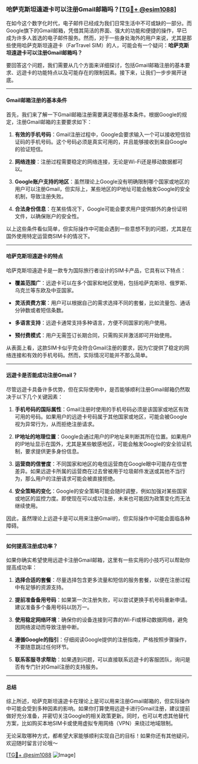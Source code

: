 ### 哈萨克斯坦遠遊卡可以注册Gmail邮箱吗？[[TG💪+ @esim1088](https://t.me/s/esim1088)]

在如今这个数字化时代，电子邮件已经成为我们日常生活中不可或缺的一部分。而Google旗下的Gmail邮箱，凭借其简洁的界面、强大的功能和便捷的操作，早已成为许多人首选的电子邮件服务。然而，对于一些身处海外的用户来说，尤其是那些使用哈萨克斯坦遠遊卡（FarTravel SIM）的人，可能会有一个疑问：**哈萨克斯坦遠遊卡可以注册Gmail邮箱吗？**

要回答这个问题，我们需要从几个方面来详细探讨，包括Gmail邮箱注册的基本要求、远遊卡的功能特点以及可能存在的限制因素。接下来，让我们一步步揭开谜底。

---

#### Gmail邮箱注册的基本条件

首先，我们来了解一下Gmail邮箱注册需要满足哪些基本条件。根据Google的规定，注册Gmail邮箱的主要要求如下：

1. **有效的手机号码**：Gmail注册过程中，Google会要求输入一个可以接收短信验证码的手机号码。这个号码必须是真实可用的，并且能够接收到来自Google的验证短信。
   
2. **网络连接**：注册过程需要稳定的网络连接，无论是Wi-Fi还是移动数据都可以。

3. **Google账户支持的地区**：虽然理论上Google没有明确限制哪个国家或地区的用户可以注册Gmail，但实际上，某些地区的IP地址可能会触发Google的安全机制，导致注册失败。

4. **合法身份信息**：在某些情况下，Google可能会要求用户提供额外的身份证明文件，以确保账户的安全性。

以上这些条件看似简单，但实际操作中可能会遇到一些意想不到的问题，尤其是在国外使用特定运营商SIM卡的情况下。

---

#### 哈萨克斯坦遠遊卡的特点

哈萨克斯坦遠遊卡是一款专为国际旅行者设计的SIM卡产品，它具有以下特点：

- **覆盖范围广**：远遊卡可以在多个国家和地区使用，包括哈萨克斯坦、俄罗斯、乌克兰等东欧及中亚国家。
  
- **灵活资费方案**：用户可以根据自己的需求选择不同的套餐，比如流量包、通话分钟数或者短信条数。

- **多语言支持**：远遊卡通常支持多种语言，方便不同国家的用户使用。

- **预付费模式**：用户无需签订长期合同，只需购买并激活即可开始使用。

从表面上看，这款SIM卡似乎完全符合Gmail注册的要求，因为它提供了稳定的网络连接和有效的手机号码。然而，实际情况可能并不那么简单。

---

#### 远遊卡是否能成功注册Gmail？

尽管远遊卡具备许多优势，但在实际使用中，是否能够顺利注册Gmail邮箱仍然取决于以下几个关键因素：

1. **手机号码的国际属性**：Gmail注册时使用的手机号码必须是该国家或地区有效可用的号码。如果用户的远遊卡号码属于其他国家或地区，可能会被Google视为异常行为，从而拒绝注册请求。

2. **IP地址的地理位置**：Google会通过用户的IP地址来判断其所在位置。如果用户的IP地址显示在国外，尤其是某些敏感地区，可能会触发Google的安全验证机制，要求提供更多身份信息。

3. **运营商的信誉度**：不同国家和地区的电信运营商在Google眼中可能存在信誉差异。如果远遊卡所属的运营商在过去曾被用于垃圾邮件发送或其他不当行为，那么用户的注册请求可能会被直接拒绝。

4. **安全策略的变化**：Google的安全策略可能会随时调整，例如加强对某些国家或地区的监控力度。即使现在可以成功注册，未来也可能因为政策变化而无法继续使用。

因此，虽然理论上远遊卡是可以用来注册Gmail的，但实际操作中可能会面临各种障碍。

---

#### 如何提高注册成功率？

如果你确实希望使用远遊卡注册Gmail邮箱，这里有一些实用的小技巧可以帮助你提高成功率：

1. **选择合适的套餐**：尽量选择包含更多流量和短信的服务套餐，以便在注册过程中有足够的资源支持。

2. **提前准备备用号码**：如果第一次注册失败，可以尝试更换手机号码重新申请。建议准备多个备用号码以防万一。

3. **使用稳定网络环境**：确保你的设备连接到可靠的Wi-Fi或移动数据网络，避免因网络波动而导致注册中断。

4. **遵循Google的指引**：仔细阅读Google提供的注册指南，严格按照步骤操作，不要随意跳过任何环节。

5. **联系客服寻求帮助**：如果遇到问题，可以直接联系远遊卡的客服团队，询问是否有专门针对Gmail注册的支持服务。

---

#### 总结

综上所述，哈萨克斯坦遠遊卡在理论上是可以用来注册Gmail邮箱的，但实际操作中可能会受到多种因素的影响。如果你打算使用远遊卡进行Gmail注册，建议提前做好充分准备，并密切关注Google的相关政策更新。同时，也可以考虑其他替代方案，比如购买本地SIM卡或使用虚拟专用网络（VPN）来绕过地域限制。

无论采取哪种方式，都希望大家能够顺利实现自己的目标！如果你还有其他疑问，欢迎随时留言讨论哦～

[[TG💪+ @esim1088](https://t.me/s/esim1088) ![Image](https://i.postimg.cc/4NQfJmqS/Snipaste-2025-05-13-00-14-12.png)]